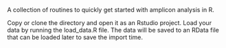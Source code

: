 A collection of routines to quickly get started with amplicon analysis in R.

Copy or clone the directory and open it as an Rstudio project.
Load your data by running the load_data.R file. The data will be saved to an RData file that can be loaded later to save the import time.